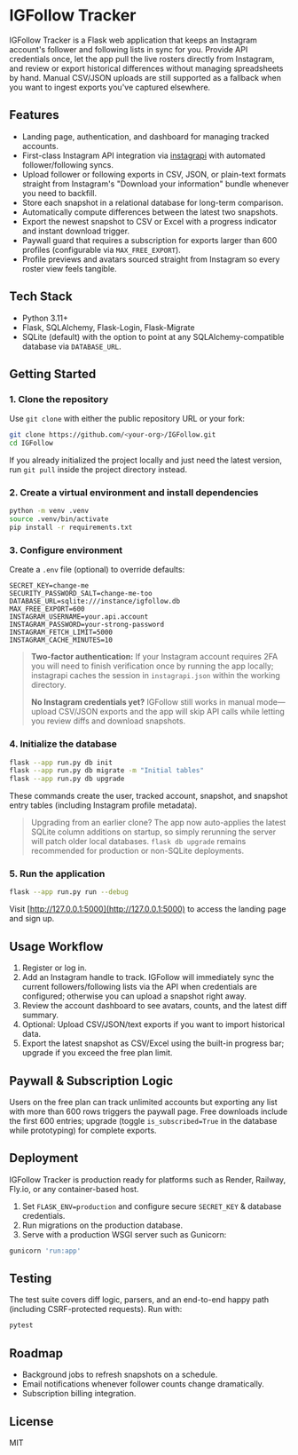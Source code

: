 # IGFollow Tracker

IGFollow Tracker is a Flask web application that keeps an Instagram account's follower and following lists in sync for you. Provide API credentials once, let the app pull the live rosters directly from Instagram, and review or export historical differences without managing spreadsheets by hand. Manual CSV/JSON uploads are still supported as a fallback when you want to ingest exports you've captured elsewhere.

## Features

- Landing page, authentication, and dashboard for managing tracked accounts.
- First-class Instagram API integration via [instagrapi](https://github.com/adw0rd/instagrapi) with automated follower/following syncs.
- Upload follower or following exports in CSV, JSON, or plain-text formats straight from Instagram's "Download your information" bundle whenever you need to backfill.
- Store each snapshot in a relational database for long-term comparison.
- Automatically compute differences between the latest two snapshots.
- Export the newest snapshot to CSV or Excel with a progress indicator and instant download trigger.
- Paywall guard that requires a subscription for exports larger than 600 profiles (configurable via `MAX_FREE_EXPORT`).
- Profile previews and avatars sourced straight from Instagram so every roster view feels tangible.

## Tech Stack

- Python 3.11+
- Flask, SQLAlchemy, Flask-Login, Flask-Migrate
- SQLite (default) with the option to point at any SQLAlchemy-compatible database via `DATABASE_URL`.

## Getting Started

### 1. Clone the repository

Use `git clone` with either the public repository URL or your fork:

```bash
git clone https://github.com/<your-org>/IGFollow.git
cd IGFollow
```

If you already initialized the project locally and just need the latest version, run `git pull` inside the project directory instead.

### 2. Create a virtual environment and install dependencies

```bash
python -m venv .venv
source .venv/bin/activate
pip install -r requirements.txt
```

### 3. Configure environment

Create a `.env` file (optional) to override defaults:

```
SECRET_KEY=change-me
SECURITY_PASSWORD_SALT=change-me-too
DATABASE_URL=sqlite:///instance/igfollow.db
MAX_FREE_EXPORT=600
INSTAGRAM_USERNAME=your.api.account
INSTAGRAM_PASSWORD=your-strong-password
INSTAGRAM_FETCH_LIMIT=5000
INSTAGRAM_CACHE_MINUTES=10
```

> **Two-factor authentication:** If your Instagram account requires 2FA you will need to finish verification once by running the app locally; instagrapi caches the session in `instagrapi.json` within the working directory.
>
> **No Instagram credentials yet?** IGFollow still works in manual mode—upload CSV/JSON exports and the app will skip API calls while letting you review diffs and download snapshots.

### 4. Initialize the database

```bash
flask --app run.py db init
flask --app run.py db migrate -m "Initial tables"
flask --app run.py db upgrade
```

These commands create the user, tracked account, snapshot, and snapshot entry tables (including Instagram profile metadata).

> Upgrading from an earlier clone? The app now auto-applies the latest SQLite column additions on startup, so simply rerunning
> the server will patch older local databases. `flask db upgrade` remains recommended for production or non-SQLite deployments.

### 5. Run the application

```bash
flask --app run.py run --debug
```

Visit [http://127.0.0.1:5000](http://127.0.0.1:5000) to access the landing page and sign up.

## Usage Workflow

1. Register or log in.
2. Add an Instagram handle to track. IGFollow will immediately sync the current followers/following lists via the API when credentials are configured; otherwise you can upload a snapshot right away.
3. Review the account dashboard to see avatars, counts, and the latest diff summary.
4. Optional: Upload CSV/JSON/text exports if you want to import historical data.
5. Export the latest snapshot as CSV/Excel using the built-in progress bar; upgrade if you exceed the free plan limit.

## Paywall & Subscription Logic

Users on the free plan can track unlimited accounts but exporting any list with more than 600 rows triggers the paywall page. Free downloads include the first 600 entries; upgrade (toggle `is_subscribed=True` in the database while prototyping) for complete exports.

## Deployment

IGFollow Tracker is production ready for platforms such as Render, Railway, Fly.io, or any container-based host.

1. Set `FLASK_ENV=production` and configure secure `SECRET_KEY` & database credentials.
2. Run migrations on the production database.
3. Serve with a production WSGI server such as Gunicorn:

```bash
gunicorn 'run:app'
```

## Testing

The test suite covers diff logic, parsers, and an end-to-end happy path (including CSRF-protected requests). Run with:

```bash
pytest
```

## Roadmap

- Background jobs to refresh snapshots on a schedule.
- Email notifications whenever follower counts change dramatically.
- Subscription billing integration.

## License

MIT
